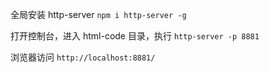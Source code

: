 

全局安装 http-server `npm i http-server -g`

打开控制台，进入 html-code 目录，执行 `http-server -p 8881`

浏览器访问 `http://localhost:8881/`
